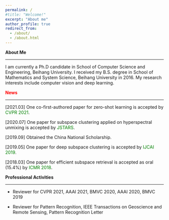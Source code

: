 ```yaml
---
permalink: /
#title: "Welcome!"
excerpt: "About me"
author_profile: true
redirect_from: 
  - /about/
  - /about.html
---
```


**About Me**

---
I am currently a Ph.D candidate in School of Computer Science and Engineering, Beihang University. I received my B.S. degree in School of Mathematics and System Science, Beihang University in 2016. My research interests include computer vision and deep learning.

**<font color=red>News</font>**

---

[2021.03] One co-first-authored paper for zero-shot learning is accepted by <font color=green>CVPR 2021</font>.

[2020.07] One paper for subspace clustering applied on hyperspectral unmixing is accepted by <font color=green>JSTARS</font>.

[2019.09] Obtained the China National Scholarship.

[2019.05] One paper for deep subspace clustering is accepted by <font color=green>IJCAI 2019</font>.

[2018.03] One paper for efficient subspace retrieval is accepted as oral (15.4%) by <font color=green>ICMR 2018</font>.


**Professional Activities**

---

- Reviewer for CVPR 2021, AAAI 2021, BMVC 2020, AAAI 2020, BMVC 2019

- Reviewer for Pattern Recognition, IEEE Transactions on Geoscience and Remote Sensing, Pattern Recognition Letter